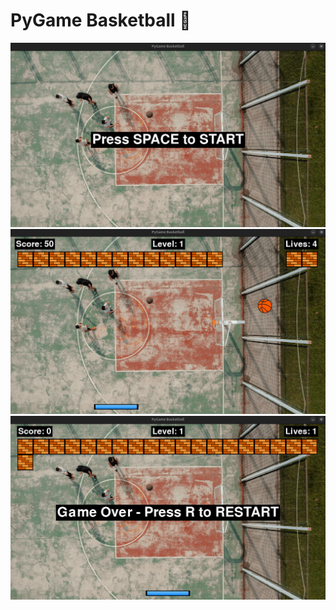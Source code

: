 # PyGame Basketball 🏀

![my_projects](images/1.png)
![my_projects](images/2.png)
![my_projects](images/3.png)

